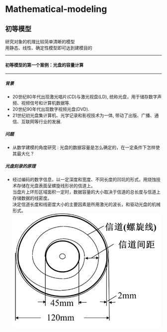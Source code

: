# Mathematical-modeling

## 初等模型
研究对象的机理比较简单清晰的模型 <br>
用静态、线性、确定性模型即可达到建模目的
- - -
#### 初等模型的第一个案例：光盘的容量计算
***
##### 背景
- 20世纪80年代出现激光唱片(CD)与激光视盘(LD), 统称光盘，用于储存数字声频、视频信号和计算机数据等. 
- 20世纪90年代出现数字视频光盘(DVD). 
- 21世纪初光盘集计算机、光学记录和影视技术为一体, 带动了出版、广播、通信、互联网等行业的发展. 

##### 问题
- 从数学建模的角度研究 : 光盘的数据容量是怎么确定的，在一定条件下怎样使其最大化？

##### 光盘刻录的原理
- 经过编码的数字信息，以一定深度和宽度、不同长度的凹坑的形式，用烧蚀技术存储在光盘表面呈螺旋线形状的信道上。<br>
当盘片上环形区域面积一定时，数据容量的大小取决于信道的总长度与信道上存储数据的线密度。<br>
决定信道长度和线密度大小的主要因素是所用激光的波长，和驱动光盘的机械形式。
![image](https://github.com/littlelion-learningcode/Mathematical-modeling/blob/master/Disc%20capacity%20calculation/Logo/logo1.png)


